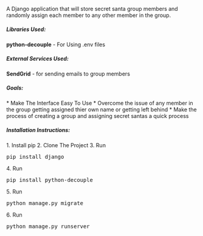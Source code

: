 A Django application that will store secret santa group members and randomly assign each member to any other member in the group.

<h5>Libraries Used:</h5>
<strong>python-decouple</strong> - For Using .env files

<h5>External Services Used:</h5>
<strong>SendGrid</strong> - for sending emails to group members

<h5>Goals:</h5>
* Make The Interface Easy To Use
* Overcome the issue of any member in the group getting assigned thier own name or getting left behind
* Make the process of creating a group and assigning secret santas a quick process

<h5>Installation Instructions: </h5>
1. Install pip
2. Clone The Project
3. Run <pre>pip install django</pre>
4. Run <pre>pip install python-decouple</pre>
5. Run <pre>python manage.py migrate</pre>
6. Run <pre>python manage.py runserver</pre>
